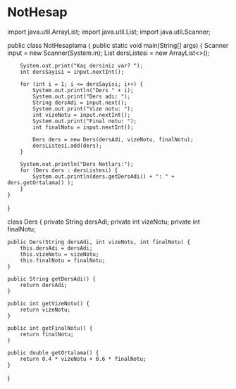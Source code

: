 # NotHesap
import java.util.ArrayList;
import java.util.List;
import java.util.Scanner;

public class NotHesaplama {
    public static void main(String[] args) {
        Scanner input = new Scanner(System.in);
        List<Ders> dersListesi = new ArrayList<>();

        System.out.print("Kaç dersiniz var? ");
        int dersSayisi = input.nextInt();

        for (int i = 1; i <= dersSayisi; i++) {
            System.out.println("Ders " + i);
            System.out.print("Ders adı: ");
            String dersAdi = input.next();
            System.out.print("Vize notu: ");
            int vizeNotu = input.nextInt();
            System.out.print("Final notu: ");
            int finalNotu = input.nextInt();

            Ders ders = new Ders(dersAdi, vizeNotu, finalNotu);
            dersListesi.add(ders);
        }

        System.out.println("Ders Notları:");
        for (Ders ders : dersListesi) {
            System.out.println(ders.getDersAdi() + ": " + ders.getOrtalama() );
        }
    }
}

class Ders {
    private String dersAdi;
    private int vizeNotu;
    private int finalNotu;

    public Ders(String dersAdi, int vizeNotu, int finalNotu) {
        this.dersAdi = dersAdi;
        this.vizeNotu = vizeNotu;
        this.finalNotu = finalNotu;
    }

    public String getDersAdi() {
        return dersAdi;
    }

    public int getVizeNotu() {
        return vizeNotu;
    }

    public int getFinalNotu() {
        return finalNotu;
    }

    public double getOrtalama() {
        return 0.4 * vizeNotu + 0.6 * finalNotu;
    }
}
